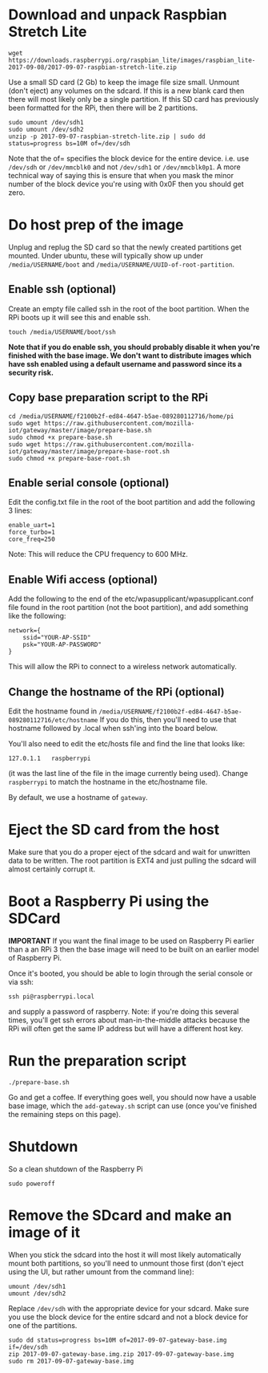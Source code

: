# Download and unpack Raspbian Stretch Lite
```
wget https://downloads.raspberrypi.org/raspbian_lite/images/raspbian_lite-2017-09-08/2017-09-07-raspbian-stretch-lite.zip
```
Use a small SD card (2 Gb) to keep the image file size small. Unmount (don't eject) any volumes on the sdcard. If this is a new blank card then there will most likely only be a single partition. If this SD card has previously been formatted for the RPi, then there will be 2 partitions.
```
sudo umount /dev/sdh1
sudo umount /dev/sdh2
unzip -p 2017-09-07-raspbian-stretch-lite.zip | sudo dd status=progress bs=10M of=/dev/sdh
```
Note that the of= specifies the block device for the entire device. i.e. use `/dev/sdh` or `/dev/mmcblk0` and not `/dev/sdh1` or `/dev/mmcblk0p1`. A more technical way of saying this is ensure that when you mask the minor number of the block device you're using with 0x0F then you should get zero.

# Do host prep of the image

Unplug and replug the SD card so that the newly created partitions get mounted. Under ubuntu, these will typically show up under `/media/USERNAME/boot` and `/media/USERNAME/UUID-of-root-partition`.

## Enable ssh (optional)

Create an empty file called ssh in the root of the boot partition. When the RPi boots up it will see this and enable ssh.
```
touch /media/USERNAME/boot/ssh
```

**Note that if you do enable ssh, you should probably disable it when you're finished with the base image. We don't want to distribute images which have ssh enabled using a default username and password since its a security risk.**

## Copy base preparation script to the RPi

```
cd /media/USERNAME/f2100b2f-ed84-4647-b5ae-089280112716/home/pi
sudo wget https://raw.githubusercontent.com/mozilla-iot/gateway/master/image/prepare-base.sh
sudo chmod +x prepare-base.sh
sudo wget https://raw.githubusercontent.com/mozilla-iot/gateway/master/image/prepare-base-root.sh
sudo chmod +x prepare-base-root.sh
```

## Enable serial console (optional)

Edit the config.txt file in the root of the boot partition and add the following 3 lines:
```
enable_uart=1
force_turbo=1
core_freq=250
```
Note: This will reduce the CPU frequency to 600 MHz.

## Enable Wifi access (optional)

Add the following to the end of the etc/wpasupplicant/wpasupplicant.conf file found in the root partition (not the boot partition), and add something like the following:
```
network={
    ssid="YOUR-AP-SSID"
    psk="YOUR-AP-PASSWORD"
}
```
This will allow the RPi to connect to a wireless network automatically.

## Change the hostname of the RPi (optional)

Edit the hostname found in `/media/USERNAME/f2100b2f-ed84-4647-b5ae-089280112716/etc/hostname` If you do this, then
you'll need to use that hostname followed by .local when ssh'ing into the board below.

You'll also need to edit the etc/hosts file and find the line that looks like:
```
127.0.1.1	raspberrypi
```
(it was the last line of the file in the image currently being used). Change `raspberrypi` to match the hostname in the etc/hostname file.

By default, we use a hostname of `gateway`.

# Eject the SD card from the host

Make sure that you do a proper eject of the sdcard and wait for unwritten data to be written. The root partition is EXT4 and just pulling the sdcard will almost certainly corrupt it.

# Boot a Raspberry Pi using the SDCard

**IMPORTANT** If you want the final image to be used on Raspberry Pi earlier than a an RPi 3 then the base image will need to be built on an earlier model of Raspberry Pi.

Once it's booted, you should be able to login through the serial console or via ssh:
```
ssh pi@raspberrypi.local
```
and supply a password of raspberry. Note: if you're doing this several times, you'll get ssh errors about man-in-the-middle attacks because the RPi will often get the same IP address but will have a different host key.

# Run the preparation script

```
./prepare-base.sh
```
Go and get a coffee. If everything goes well, you should now have a usable base image, which the `add-gateway.sh` script can use (once you've finished the remaining steps on this page).

# Shutdown

So a clean shutdown of the Raspberry Pi
```
sudo poweroff
```

# Remove the SDcard and make an image of it

When you stick the sdcard into the host it will most likely automatically mount both partitions, so you'll need to unmount those first (don't eject using the UI, but rather umount from the command line):
```
umount /dev/sdh1
umount /dev/sdh2
```

Replace `/dev/sdh` with the appropriate device for your sdcard. Make sure you use the block device for the entire sdcard and not a block device for one of the partitions.
```
sudo dd status=progress bs=10M of=2017-09-07-gateway-base.img if=/dev/sdh
zip 2017-09-07-gateway-base.img.zip 2017-09-07-gateway-base.img
sudo rm 2017-09-07-gateway-base.img
```
